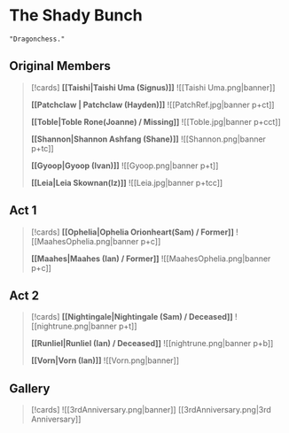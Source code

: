 # The Shady Bunch
	"Dragonchess." 

## Original Members
> [!cards]
> **[[Taishi|Taishi Uma (Signus)]]**
> ![[Taishi Uma.png|banner]]
> 
> **[[Patchclaw | Patchclaw (Hayden)]]**
>  ![[PatchRef.jpg|banner p+ct]]
>
> **[[Toble|Toble Rone(Joanne) / Missing]]**
> ![[Toble.jpg|banner p+cct]]
> 
> **[[Shannon|Shannon Ashfang (Shane)]]**
> ![[Shannon.png|banner p+tc]]
> 
> **[[Gyoop|Gyoop (Ivan)]]**
>![[Gyoop.png|banner p+t]]
> 
> **[[Leia|Leia Skownan(Iz)]]**
> ![[Leia.jpg|banner p+tcc]]
> 

## Act 1
> [!cards]
> **[[Ophelia|Ophelia Orionheart(Sam) / Former]]**
> ![[MaahesOphelia.png|banner p+c]]
> 
> **[[Maahes|Maahes (Ian) / Former]]**
> ![[MaahesOphelia.png|banner p+c]]


## Act 2
> [!cards]
> **[[Nightingale|Nightingale (Sam) / Deceased]]**
> ![[nightrune.png|banner p+t]]
> 
> **[[Runliel|Runliel (Ian) / Deceased]]**
> ![[nightrune.png|banner p+b]]
> 
> **[[Vorn|Vorn (Ian)]]**
> ![[Vorn.png|banner]]

## Gallery
> [!cards]
> ![[3rdAnniversary.png|banner]]
> [[3rdAnniversary.png|3rd Anniversary]]